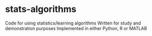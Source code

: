 # stats-algorithms
Code for using statistics/learning algorithms
Written for study and demonstration purposes
Implemented in either Python, R or MATLAB
